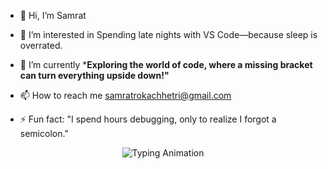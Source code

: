 - 👋 Hi, I’m Samrat
- 👀 I’m interested in Spending late nights with VS Code—because sleep is overrated.

- 🌱 I’m currently ***Exploring the world of code, where a missing bracket can turn everything upside down!"**  

  
- 📫 How to reach me samratrokachhetri@gmail.com
- ⚡ Fun fact: "I spend hours debugging, only to realize I forgot a semicolon." 


<!---
Samrat421/Samrat421 is a ✨ special ✨ repository because its `README.md` (this file) appears on your GitHub profile.
You can click the Preview link to take a look at your changes.
--->
<p align="center">
  <img src="https://readme-typing-svg.herokuapp.com?font=Fira+Code&duration=2000&pause=1000&color=16A085&center=true&vCenter=true&width=435&lines=Hello%2C+I'm+Samrat!;Welcome+to+my+GitHub;Learning+Web+Development;Debugging+is+an+adventure!" alt="Typing Animation" />
</p>
